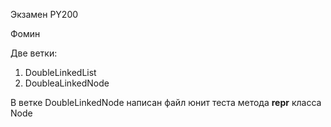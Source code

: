 Экзамен PY200

Фомин

Две ветки:
1. DoubleLinkedList
2. DoubleаLinkedNode

В ветке DoubleLinkedNode написан файл юнит теста метода __repr__ класса Node
